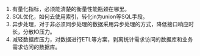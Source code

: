1. 有量化指标，必须能清楚的衡量性能瓶颈在哪里。
2. SQL优化，如何去使用索引，转化in为union等SQL手段。
3. 异步处理，对于非必须同步处理的数据采用异步处理的方式，降低接口响应时长，分散IO压力。
4. 减轻数据库压力，对数据进行ETL等方案，剥离统计需求访问的数据库和业务需求访问的数据库。

